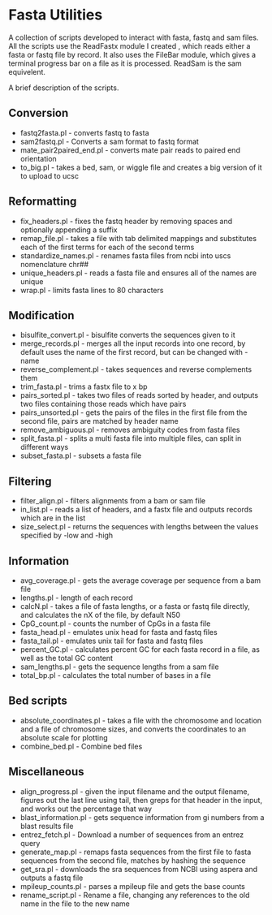 # Fasta Utilities #

A collection of scripts developed to interact with fasta, fastq and sam files.  
All the scripts use the ReadFastx module I created , which reads either a fasta 
or fastq file by record.  It also uses the FileBar module, which gives 
a terminal progress bar on a file as it is processed.  ReadSam is the sam 
equivelent.

A brief description of the scripts.

## Conversion ##
* fastq2fasta.pl          -  converts fastq to fasta
* sam2fastq.pl            -  Converts a sam format to fastq format
* mate_pair2paired_end.pl -  converts mate pair reads to paired end orientation
* to_big.pl               -  takes a bed, sam, or wiggle file and creates a big 
  version of it to upload to ucsc

## Reformatting ##
* fix_headers.pl       -  fixes the fastq header by removing spaces and 
  optionally appending a suffix
* remap_file.pl        -  takes a file with tab delimited mappings and 
  substitutes each of the first terms for each of the second terms
* standardize_names.pl -  renames fasta files from ncbi into uscs nomenclature 
  chr##
* unique_headers.pl    -  reads a fasta file and ensures all of the names are 
  unique
* wrap.pl              -  limits fasta lines to 80 characters

## Modification ##
* bisulfite_convert.pl  -  bisulfite converts the sequences given to it
* merge_records.pl      -  merges all the input records into one record, by 
  default uses the name of the first record, but can be changed with -name
* reverse_complement.pl -  takes sequences and reverse complements them
* trim_fasta.pl         -  trims a fastx file to x bp
* pairs_sorted.pl       -  takes two files of reads sorted by header, and 
  outputs two files containing those reads which have pairs
* pairs_unsorted.pl     -  gets the pairs of the files in the first file from 
  the second file, pairs are matched by header name
* remove_ambiguous.pl   -  removes ambiguity codes from fasta files
* split_fasta.pl        -  splits a multi fasta file into multiple files, can 
  split in different ways
* subset_fasta.pl       -  subsets a fasta file

## Filtering ##
* filter_align.pl -  filters alignments from a bam or sam file
* in_list.pl      -  reads a list of headers, and a fastx file and outputs 
  records which are in the list
* size_select.pl  -  returns the sequences with lengths between the values 
  specified by -low and -high

## Information ##
* avg_coverage.pl -  gets the average coverage per sequence from a bam file
* lengths.pl      -  length of each record
* calcN.pl        -  takes a file of fasta lengths, or a fasta or fastq file 
  directly, and calculates the nX of the file, by default N50
* CpG_count.pl    -  counts the number of CpGs in a fasta file
* fasta_head.pl   -  emulates unix head for fasta and fastq files
* fasta_tail.pl   -  emulates unix tail for fasta and fastq files
* percent_GC.pl   -  calculates percent GC for each fasta record in a file, as 
  well as the total GC content
* sam_lengths.pl  -  gets the sequence lengths from a sam file
* total_bp.pl     -  calculates the total number of bases in a file

## Bed scripts ##
* absolute_coordinates.pl -  takes a file with the chromosome and location and 
  a file of chromosome sizes, and converts the coordinates to an absolute scale 
  for plotting
* combine_bed.pl          -  Combine bed files

## Miscellaneous ##
* align_progress.pl    -  given the input filename and the output filename, 
  figures out the last line using tail, then greps for that header in the 
  input, and works out the percentage that way
* blast_information.pl -  gets sequence information from gi numbers from 
  a blast results file
* entrez_fetch.pl      -  Download a number of sequences from an entrez query
* generate_map.pl      -  remaps fasta sequences from the first file to fasta 
  sequences from the second file, matches by hashing the sequence
* get_sra.pl           -  downloads the sra sequences from NCBI using aspera 
  and outputs a fastq file
* mpileup_counts.pl    -  parses a mpileup file and gets the base counts
* rename_script.pl     -  Rename a file, changing any references to the old 
  name in the file to the new name
